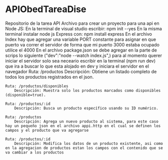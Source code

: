 # APIObedTareaDise
Repositorio de la tarea API 
Archivo para crear un proyecto para una api en Node JS:
	En la terminal de visual studio escribir: npm init --yes
	En la misma terminal instalar node js Express con: npm install express 
	En el archivo Index hay que agregar una variable PORT constante para asignar en que puerto va correr el servidor de forma que mi puerto 3000 estaba ocupado utilice el 4000
	En el archivo package.json se debe agregar en la parte de scrips lo siguiente ("dev":"node --watch index.js",) para al momento querer iniciar el servidor solo sea neceario escribir en la terminal (npm run dev) que ira a buscar lo que esta alojado en dev y iniciara el servidor
	en el navegador
	Ruta: /productos
		Descripción: Obtiene un listado completo de todos los productos registrados en el json.

	Ruta: /productos/disponibles
		Descripción: Muestra solo los productos marcados como disponibles (disponible=true).

	Ruta: /productos/:id
		Descripción: Busca un producto específico usando su ID numérico.

	Ruta: /productos
		Descripción: Agrega un nuevo producto al sistema, para este caso hay un pequeño json en el archivo appi.http en el cual se definen los campos y el producto que va agregarse

	Ruta: /productos/:id
		Descripción: Modifica los datos de un producto existente, asi como en la agregacion de productos estan los campos con el contenido que se va cambiar a los productos
